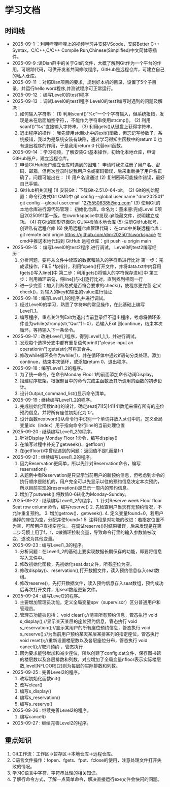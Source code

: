 # 学习文档

## 时间线
- 2025-09-1 ：利用哔哩哔哩上的视频学习并安装VScode，安装Better C++ Syntax，C/C++,C/C++ Compile Run,Chinese(Simplified)中文简体等插件。
- 2025-09-9 :读Dian群中的关于Git的文件，大概了解到Git作为一个平台的作用，可跟踪代码，可供开发者共同修改程序，GitHub是远程仓库，可建立自己的私人仓库。
- 2025-09-11 ：对照Dian项目的要求，规划好本机的目录，设置了5个子目录，并运行hello word程序,并测试程序可正常运行。
- 2025-09-12 ：编写Level0的test1程序
- 2025-09-13 ：调试Level0的test1程序
  Level0的test1编写时遇到的问题及解决：
    1. 如何输入字符串：
       (1) 利用scanf()“%c”一个个字符输入，但系统报错，发现是未在后面加空字符，，不能作为字符串使用strcmp()。
       (2) 利用scanf()“%s”直接输入字符串。
       (3) 利用gets()从键盘上获得字符串。
    2. 退出程序的操作：
       我先使用stdlib.h中的exit()函数，但忘记写参数了，系统报错，我以为是系统安装有缺陷，通过学习得知主函数中的return 0 也有退出程序的作用，于是我用return 0 代替exit函数。
- 2025-09-14 ：学习视频，了解安装Git基本操作，初始化本地仓库，申请GitHub账户，建立远程仓库。
    1. 申请GitHub账户建立仓库时遇到的困难：
        申请时我先注册了用户名、密码、邮箱，但再次登录时说我用户名或密码错误，后来重新换了用户名正确了，问题可能出在：
        (1) 用户名没通过 
        (2) 复制密码可能操作错误，最好自己手输。
    2. GitHub相关流程
      (1) 安装Git：下载Git-2.51.0-64-bit。
      (2) Git的初始配置：命令行方式Git CMD中
            git config --global user.name  "dmr202501"
            git config --global user.email "2755506385@qq.com"
      (3) 使用Git的本地仓库进行源代码管理：
        初始化仓库，命名为：董米睿:完成Level 0项目20250911第一版，在cworkspacce中发现.git隐藏文件，说明建立成功。
      (4) 在Git的图形界面Git GUI中检验本地仓库
      (5) 注册GitHub账号，创建私有远程仓库
      (6) 使用远程仓库管理代码：
             在cmd中关联远程仓库：git remote add origin https://github.com/dmr202501/cworkspace
             在cmd中推送本地代码到 GitHub 远程仓库：git push -u origin main       
- 2025-09-15 ：编写Level0的test2程序,进行调试。
  Level0的test2编写经历：
    1. 分析问题，要将从文件中读取的数据和输入的字符串进行比对
        第一步：完成读操作，FILE *fp指针，利用fopen()打开文件，并将data.txt中内容用fgets()写入line[]中
        第二步：利用gets()将输入的字符保存进k[]中
        第三步：利用循环语句，将line[]与k[]逐行比对，直到找到相同一行
    2. 进一步完善：加入判断格式是否符合要求的check()，使程序更完善
        定义check()，对输入的key和输出的value进行验证
- 2025-09-16 : 编写Level1_1的程序,并进行调试。
    1. 经过Level0的学习，熟悉了字符串的常见操作，在此基础上编写Level1_1。
    2. 编写程序，重点关注到Exit为退出当前登录但不退出程序，考虑将循环条件设为while(strcmp(str,"Quit")!=0)，若输入Exit 则continue，结束本次循环，等待输入下一条命令。
- 2025-09-17 : 改进Level1_1程序，得到Level1_1_1，并进行调试。
    1. 发现每个选择分支中都有重复语句printf("please input an operation\n");gets(str);可将其合并。                           
    2. 修改while循环条件为while(1)，并在循环体中通过if语句分类处理。添加continue，结束本次循环，或添加return 0，退出程序。
- 2025-09-18 : 编写Level1_2的程序。
    1. 为了统一命令，在命令Monday Floor 1的前面添加命令动词Display。
    2. 搭建程序框架，根据题目中的命令完成主函数及其所调用的函数的初步设计。
    3. 设计Output_command_list()显示命令清单。
- 2025-09-19 :  继续编写Level1_2的程序。
    1. 完成初始化函数init()的设计，确定seat[7][5][4][4]数组来保存所有的座位预约信息，并将所有座位初始化为'0'。
    2. 设计函数nextword()从命令行中识别一个单词并放入str[]中的。定义全局变量idx（index）用于指向命令行line的当前处理位置
- 2025-09-20 :  继续编写Level1_2的程序。
    1. 针对Display Monday Floor 1命令，编写display()
    2. 在编写过程中补充了getweek()、getfloor()
    3. 在getfloor()中曾经遇到的问题：返回值不是f,而是f-1
- 2025-09-21 :  继续编写Level1_2的程序。
    1. 因为Reservation更简单，所以先针对Reservation命令，编写reservation()
    2. 从题例中看Reservation是只显示当前用户的新预约信息，但考虑到命令的执行顺序是随机的，用户完全可以先显示以往的预约信息决定本次预约，所以目前实现的reservation()是显示一周内的预约信息。
    3. 增加了putweek(),将数值0-6转化为Monday-Sunday。
- 2025-09-22 :  继续编写Level1_2的程序。
        1. 针对Reserve week Floor floor Seat row column命令，编写reserve()
        2. 先检查用户当天有无预约情况，不允许重复预约。
        3. 增加getrow()、getweek().
        4. 定义变量found=0，若用户选择的座位为空，分配并使found=1
        5. 注释段是对功能的改进：若指定位置不为空，可帮用户查找空座位。
    在调试reserve()时结果错误，后来发现是在第二步习惯上用了f，r，c做循环控制变量，导致命令行里的输入参数值被改变，遂改为其他变量。
- 2025-09-23 :  编写Level1_3的程序。
    1. 分析问题：在Level1_2的基础上要实现数据长期保存的功能，即要将信息写入文件中。
    2. 修改初始化函数，先初始化seat.dat文件，所有座位为空。
    3. 修改display()、reservation(),打开数据文件，读入预约信息存入seat数组。
    4. 修改reserve()，先打开数据文件，读入预约信息存入seat数组，预约成功后再次打开文件，用seat数组更新文件。
- 2025-09-24 :  编写Level2的程序。
    1. 主要增加管理员功能。定义全局变量spv（supervisor）区分普通用户和管理员。
    2. 管理员功能拟包括：
        void clear();//清空所有预约信息，管态执行
        void s_display();//显示某天某层的座位预约信息，管态执行
        void s_reservation();//显示某用户的所有座位预约信息，管态执行
        void s_reserve();//为当前用户预约某天某层某排某列的指定座位，管态执行
        void reset();//重新设置楼层数以及各层座位分布，管态执行
        void cancel();//取消预约 ，管态执行 
    3. 因为要求能够增加和减少座位，所以创建了config.dat文件，保存图书馆的楼层数以及各层排数和列数。对应增加了全局变量nfloor表示实际楼层数,level[NFLOOR][2]则为每层的实际排数和列数。    
- 2025-09-25 :  完善Level2的程序。
    1. 改写初始化函数init()
    2. 改写clear()
    3. 编写s_display()
    4. 编写s_reservation()
    5. 编写s_reserve()
- 2025-09-26 :  继续完善Level2的程序。
    1. 编写cancel()
- 2025-09-27 :  继续完善Level2的程序。   
## 重点知识
1. Git工作流：工作区→暂存区→本地仓库→远程仓库。
2. C语言文件操作：fopen、fgets、fput、fclose的使用，注意处理文件打开失败的情况。
3. 学习C语言中字符、字符串处理的相关知识。 
4. 了解行命令方式，了解一点简单命令，解决直接运行exe文件会快闪的问题。